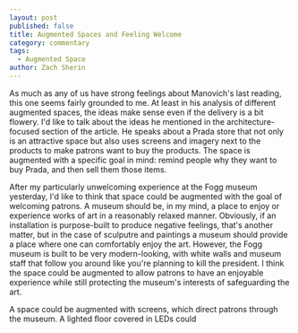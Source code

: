 ```yaml
---
layout: post
published: false
title: Augmented Spaces and Feeling Welcome
category: commentary
tags: 
  - Augmented Space
author: Zach Sherin
---
```


As much as any of us have strong feelings about Manovich's last reading, this one seems fairly grounded to me. At least in his analysis of different augmented spaces, the ideas make sense even if the delivery is a bit flowery. I'd like to talk about the ideas he mentioned in the architecture-focused section of the article. He speaks about a Prada store that not only is an attractive space but also uses screens and imagery next to the products to make patrons want to buy the products. The space is augmented with a specific goal in mind: remind people why they want to buy Prada, and then sell them those items. 

After my particularly unwelcoming experience at the Fogg museum yesterday, I'd like to think that space could be augmented with the goal of welcoming patrons. A museum should be, in my mind, a place to enjoy or experience works of art in a reasonably relaxed manner. Obviously, if an installation is purpose-built to produce negative feelings, that's another matter, but in the case of sculputre and paintings a museum should provide a place where one can comfortably enjoy the art. However, the Fogg museum is built to be very modern-looking, with white walls and museum staff that follow you around like you're planning to kill the president. I think the space could be augmented to allow patrons to have an enjoyable experience while still protecting the museum's interests of safeguarding the art. 

A space could be augmented with screens, which direct patrons through the museum. A lighted floor covered in LEDs could 